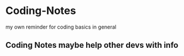 # Coding-Notes
my own reminder for coding basics in general

## Coding Notes maybe help other devs with info
